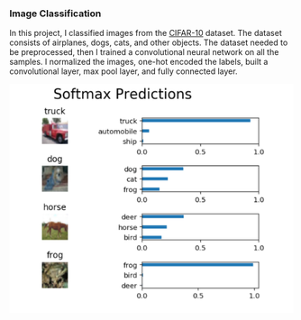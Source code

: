 ### Image Classification

In this project, I classified images from the <a href="https://www.cs.toronto.edu/~kriz/cifar.html">CIFAR-10</a> dataset. The dataset consists of airplanes, dogs, cats, and other objects. The dataset needed to be preprocessed, then I trained a convolutional neural network on all the samples. I normalized the images, one-hot encoded the labels, built a convolutional layer, max pool layer, and fully connected layer.

![alt text](image-classification.PNG "Image Classification Results")
